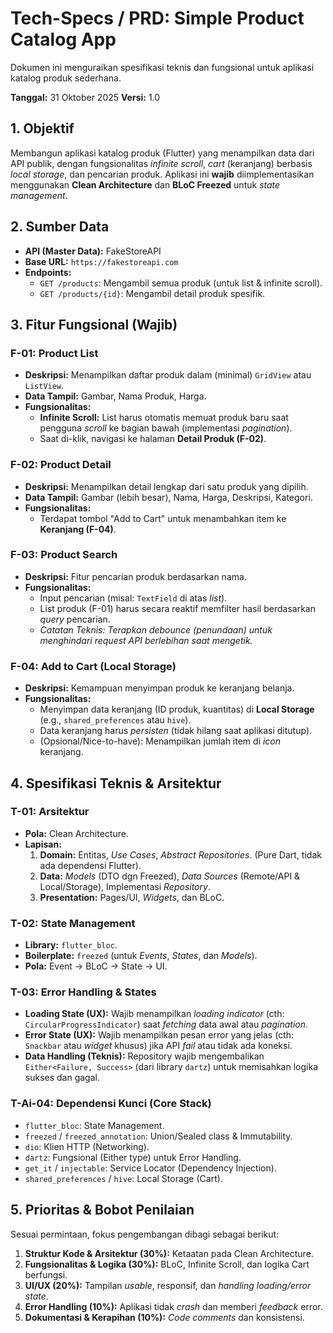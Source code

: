 # Tech-Specs / PRD: Simple Product Catalog App

Dokumen ini menguraikan spesifikasi teknis dan fungsional untuk aplikasi katalog produk sederhana.

**Tanggal:** 31 Oktober 2025
**Versi:** 1.0

## 1. Objektif

Membangun aplikasi katalog produk (Flutter) yang menampilkan data dari API publik, dengan fungsionalitas *infinite scroll*, *cart* (keranjang) berbasis *local storage*, dan pencarian produk. Aplikasi ini **wajib** diimplementasikan menggunakan **Clean Architecture** dan **BLoC Freezed** untuk *state management*.

## 2. Sumber Data

* **API (Master Data):** FakeStoreAPI
* **Base URL:** `https://fakestoreapi.com`
* **Endpoints:**
    * `GET /products`: Mengambil semua produk (untuk list & infinite scroll).
    * `GET /products/{id}`: Mengambil detail produk spesifik.

## 3. Fitur Fungsional (Wajib)

### F-01: Product List
* **Deskripsi:** Menampilkan daftar produk dalam (minimal) `GridView` atau `ListView`.
* **Data Tampil:** Gambar, Nama Produk, Harga.
* **Fungsionalitas:**
    * **Infinite Scroll:** List harus otomatis memuat produk baru saat pengguna *scroll* ke bagian bawah (implementasi *pagination*).
    * Saat di-klik, navigasi ke halaman **Detail Produk (F-02)**.

### F-02: Product Detail
* **Deskripsi:** Menampilkan detail lengkap dari satu produk yang dipilih.
* **Data Tampil:** Gambar (lebih besar), Nama, Harga, Deskripsi, Kategori.
* **Fungsionalitas:**
    * Terdapat tombol "Add to Cart" untuk menambahkan item ke **Keranjang (F-04)**.

### F-03: Product Search
* **Deskripsi:** Fitur pencarian produk berdasarkan nama.
* **Fungsionalitas:**
    * Input pencarian (misal: `TextField` di atas *list*).
    * List produk (F-01) harus secara reaktif memfilter hasil berdasarkan *query* pencarian.
    * *Catatan Teknis: Terapkan debounce (penundaan) untuk menghindari request API berlebihan saat mengetik.*

### F-04: Add to Cart (Local Storage)
* **Deskripsi:** Kemampuan menyimpan produk ke keranjang belanja.
* **Fungsionalitas:**
    * Menyimpan data keranjang (ID produk, kuantitas) di **Local Storage** (e.g., `shared_preferences` atau `hive`).
    * Data keranjang harus *persisten* (tidak hilang saat aplikasi ditutup).
    * (Opsional/Nice-to-have): Menampilkan jumlah item di *icon* keranjang.

## 4. Spesifikasi Teknis & Arsitektur

### T-01: Arsitektur
* **Pola:** Clean Architecture.
* **Lapisan:**
    1.  **Domain:** Entitas, *Use Cases*, *Abstract Repositories*. (Pure Dart, tidak ada dependensi Flutter).
    2.  **Data:** *Models* (DTO dgn Freezed), *Data Sources* (Remote/API & Local/Storage), Implementasi *Repository*.
    3.  **Presentation:** Pages/UI, *Widgets*, dan BLoC.

### T-02: State Management
* **Library:** `flutter_bloc`.
* **Boilerplate:** `freezed` (untuk *Events*, *States*, dan *Models*).
* **Pola:** Event -> BLoC -> State -> UI.

### T-03: Error Handling & States
* **Loading State (UX):** Wajib menampilkan *loading indicator* (cth: `CircularProgressIndicator`) saat *fetching* data awal atau *pagination*.
* **Error State (UX):** Wajib menampilkan pesan error yang jelas (cth: `Snackbar` atau *widget* khusus) jika API *fail* atau tidak ada koneksi.
* **Data Handling (Teknis):** Repository wajib mengembalikan `Either<Failure, Success>` (dari library `dartz`) untuk memisahkan logika sukses dan gagal.

### T-Ai-04: Dependensi Kunci (Core Stack)
* `flutter_bloc`: State Management.
* `freezed` / `freezed_annotation`: Union/Sealed class & Immutability.
* `dio`: Klien HTTP (Networking).
* `dartz`: Fungsional (Either type) untuk Error Handling.
* `get_it` / `injectable`: Service Locator (Dependency Injection).
* `shared_preferences` / `hive`: Local Storage (Cart).

## 5. Prioritas & Bobot Penilaian
Sesuai permintaan, fokus pengembangan dibagi sebagai berikut:

1.  **Struktur Kode & Arsitektur (30%):** Ketaatan pada Clean Architecture.
2.  **Fungsionalitas & Logika (30%):** BLoC, Infinite Scroll, dan logika Cart berfungsi.
3.  **UI/UX (20%):** Tampilan *usable*, responsif, dan *handling* *loading/error state*.
4.  **Error Handling (10%):** Aplikasi tidak *crash* dan memberi *feedback* error.
5.  **Dokumentasi & Kerapihan (10%):** *Code comments* dan konsistensi.
